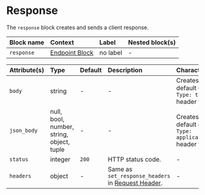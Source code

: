 # Response

The `response` block creates and sends a client response.

| Block name | Context                           | Label    | Nested block(s) |
|:-----------|:----------------------------------|:---------|:----------------|
| `response` | [Endpoint Block](endpoint) | no label | -               |

| Attribute(s) | Type                                      | Default | Description                                                           | Characteristic(s)                                                       | Example |
|:-------------|:------------------------------------------|:--------|:----------------------------------------------------------------------|:------------------------------------------------------------------------|:--------|
| `body`       | string                                    | -       | -                                                                     | Creates implicit default `Content-Type: text/plain` header field.       | -       |
| `json_body`  | null, bool, number, string, object, tuple | -       | -                                                                     | Creates implicit default `Content-Type: application/json` header field. | -       |
| `status`     | integer                                   | `200`   | HTTP status code.                                                     | -                                                                       | -       |
| `headers`    | object                                    | -       | Same as `set_response_headers` in [Request Header](../modifiers#response-header). | -                                                                       | -       |

